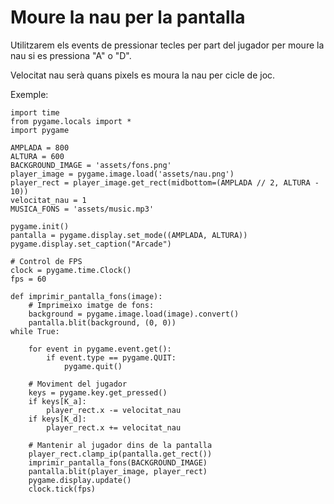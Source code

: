 # Moure la nau per la pantalla

Utilitzarem els events de pressionar tecles per part del jugador per moure la nau si es pressiona "A" o "D".

Velocitat nau serà quans pixels es moura la nau per cicle de joc.

Exemple:

```
import time
from pygame.locals import *
import pygame

AMPLADA = 800
ALTURA = 600
BACKGROUND_IMAGE = 'assets/fons.png'
player_image = pygame.image.load('assets/nau.png')
player_rect = player_image.get_rect(midbottom=(AMPLADA // 2, ALTURA - 10))
velocitat_nau = 1
MUSICA_FONS = 'assets/music.mp3'

pygame.init()
pantalla = pygame.display.set_mode((AMPLADA, ALTURA))
pygame.display.set_caption("Arcade")

# Control de FPS
clock = pygame.time.Clock()
fps = 60

def imprimir_pantalla_fons(image):
    # Imprimeixo imatge de fons:
    background = pygame.image.load(image).convert()
    pantalla.blit(background, (0, 0))
while True:

    for event in pygame.event.get():
        if event.type == pygame.QUIT:
            pygame.quit()

    # Moviment del jugador
    keys = pygame.key.get_pressed()
    if keys[K_a]:
        player_rect.x -= velocitat_nau
    if keys[K_d]:
        player_rect.x += velocitat_nau

    # Mantenir al jugador dins de la pantalla
    player_rect.clamp_ip(pantalla.get_rect())
    imprimir_pantalla_fons(BACKGROUND_IMAGE)
    pantalla.blit(player_image, player_rect)
    pygame.display.update()
    clock.tick(fps)
```
